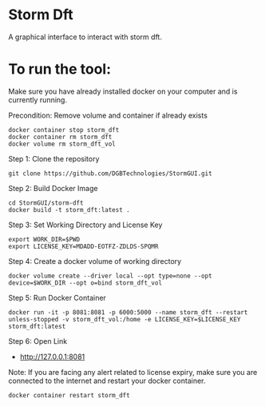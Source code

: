 # Storm Dft

A graphical interface to interact with storm dft. 


# To run the tool:

Make sure you have already installed docker on your computer and is currently running. 

Precondition: Remove volume and container if already exists

```
docker container stop storm_dft
docker container rm storm_dft
docker volume rm storm_dft_vol
```

Step 1: Clone the repository

```
git clone https://github.com/DGBTechnologies/StormGUI.git
```

Step 2: Build Docker Image

```
cd StormGUI/storm-dft 
docker build -t storm_dft:latest .
```

Step 3: Set Working Directory and License Key

```
export WORK_DIR=$PWD
export LICENSE_KEY=MDADD-EOTFZ-ZDLDS-SPQMR
```


Step 4: Create a docker volume  of working directory

```
docker volume create --driver local --opt type=none --opt device=$WORK_DIR --opt o=bind storm_dft_vol
```


Step 5: Run Docker Container

```
docker run -it -p 8081:8081 -p 6000:5000 --name storm_dft --restart unless-stopped -v storm_dft_vol:/home -e LICENSE_KEY=$LICENSE_KEY storm_dft:latest
```

Step 6: Open Link 

- http://127.0.0.1:8081



Note: If you are facing any alert related to license expiry, make sure you are connected to the internet and restart your docker container.

```
docker container restart storm_dft
```

